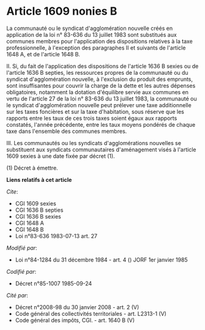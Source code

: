 # Article 1609 nonies B

La communauté ou le syndicat d'agglomération nouvelle créés en application de la loi n° 83-636 du 13 juillet 1983 sont
substitués aux communes membres pour l'application des dispositions relatives à la taxe professionnelle, à l'exception des
paragraphes II et suivants de l'article 1648 A, et de l'article 1648 B.

II. Si, du fait de l'application des dispositions de l'article 1636 B sexies ou de l'article 1636 B septies, les ressources
propres de la communauté ou du syndicat d'agglomération nouvelle, à l'exclusion du produit des emprunts, sont insuffisantes
pour couvrir la charge de la dette et les autres dépenses obligatoires, notamment la dotation d'équilibre servie aux communes
en vertu de l'article 27 de la loi n° 83-636 du 13 juillet 1983, la communauté ou le syndicat d'agglomération nouvelle peut
prélever une taxe additionnelle sur les taxes foncières et sur la taxe d'habitation, sous réserve que les rapports entre les
taux de ces trois taxes soient égaux aux rapports constatés, l'année précédente, entre les taux moyens pondérés de chaque
taxe dans l'ensemble des communes membres.

III. Les communautés ou les syndicats d'agglomérations nouvelles se substituent aux syndicats communautaires d'aménagement
visés à l'article 1609 sexies à une date fixée par décret (1).

(1) Décret à émettre.

**Liens relatifs à cet article**

_Cite_:

  - CGI 1609 sexies
  - CGI 1636 B septies
  - CGI 1636 B sexies
  - CGI 1648 A
  - CGI 1648 B
  - Loi n°83-636 1983-07-13 art. 27

_Modifié par_:

  - Loi n°84-1284 du 31 décembre 1984 - art. 4 () JORF 1er janvier 1985

_Codifié par_:

  - Décret n°85-1007 1985-09-24

_Cité par_:

  - Décret n°2008-98 du 30 janvier 2008 - art. 2 (V)
  - Code général des collectivités territoriales - art. L2313-1 (V)
  - Code général des impôts, CGI. - art. 1640 B (V)

